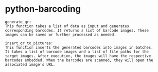 # python-barcoding

    generate_qr:
    This function takes a list of data as input and generates corresponding barcodes. It returns a list of barcode images. These images can be saved or further processed as needed.

    insert_qr_to_pictures:
    This function inserts the generated barcodes into images in batches. It takes a list of barcode images and a list of file paths for the target images. After execution, the images will have the respective barcodes embedded. When the barcodes are scanned, they will open the associated image's URL.
